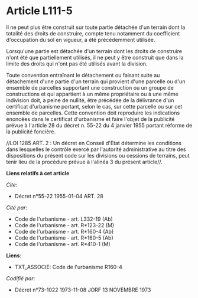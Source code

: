 # Article L111-5

Il ne peut plus être construit sur toute partie détachée d'un terrain dont la totalité des droits de construire, compte tenu
notamment du coefficient d'occupation du sol en vigueur, a été précédemment utilisée.

Lorsqu'une partie est détachée d'un terrain dont les droits de construire n'ont été que partiellement utilisés, il ne peut y
être construit que dans la limite des droits qui n'ont pas été utilisés avant la division.

Toute convention entraînant le détachement ou faisant suite au détachement d'une partie d'un terrain qui provient d'une
parcelle ou d'un ensemble de parcelles supportant une construction ou un groupe de constructions et qui appartient à un même
propriétaire ou à une même indivision doit, à peine de nullité, être précédée de la délivrance d'un certificat d'urbanisme
portant, selon le cas, sur cette parcelle ou sur cet ensemble de parcelles. Cette convention doit reproduire les indications
énoncées dans le certificat d'urbanisme et faire l'objet de la publicité prévue à l'article 28 du décret n. 55-22 du 4
janvier 1955 portant réforme de la publicité foncière.

//LOI  1285 ART. 2 : Un décret en Conseil d'Etat détermine les conditions dans lesquelles le contrôle exercé par l'autorité
administrative au titre des dispositions du présent code sur les divisions ou cessions de terrains, peut tenir lieu de la
procédure prévue à l'alinéa 3 du présent article//.

**Liens relatifs à cet article**

_Cite_:

  - Décret n°55-22 1955-01-04 ART. 28

_Cité par_:

  - Code de l'urbanisme - art. L332-19 (Ab)
  - Code de l'urbanisme - art. R*123-22 (M)
  - Code de l'urbanisme - art. R*160-4 (Ab)
  - Code de l'urbanisme - art. R*160-5 (Ab)
  - Code de l'urbanisme - art. R*410-1 (M)

**Liens**:

  - TXT_ASSOCIE: Code de l'urbanisme R160-4

_Codifié par_:

  - Décret n°73-1022 1973-11-08 JORF 13 NOVEMBRE 1973

